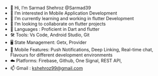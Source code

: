 - 👋 Hi, I’m Sarmad Shehroz @Sarmad39
- 👀 I’m interested in Mobile Application Development 
- 🌱 I’m currently learning and working in flutter Development
- 💞️ I’m looking to collaborate on flutter projects 
- 🧐 Languages : Proficient in Dart and flutter
- 🛠️ Tools: Vs Code, Android Studio, Git
- 🖥️ State Management: Getx, Provider
- 🔄 Mobile Features: Push Notifications, Deep Linking, Real-time chat, Flavours for different development environments
- ☁️ Platforms: Firebase, Github, One Signal, REST API,
- 📫 Gmail : kshehroz99@gmail.com

<!---
Sarmad39/Sarmad39 is a ✨ special ✨ repository because its `README.md` (this file) appears on your GitHub profile.
You can click the Preview link to take a look at your changes.
--->
